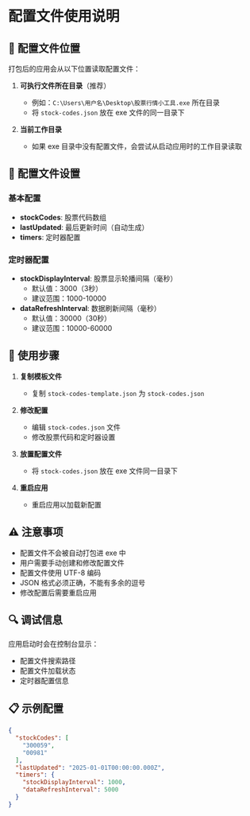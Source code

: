 # 配置文件使用说明

## 📁 配置文件位置

打包后的应用会从以下位置读取配置文件：

1. **可执行文件所在目录**（推荐）
   - 例如：`C:\Users\用户名\Desktop\股票行情小工具.exe` 所在目录
   - 将 `stock-codes.json` 放在 exe 文件的同一目录下

2. **当前工作目录**
   - 如果 exe 目录中没有配置文件，会尝试从启动应用时的工作目录读取

## 🔧 配置文件设置

### 基本配置
- **stockCodes**: 股票代码数组
- **lastUpdated**: 最后更新时间（自动生成）
- **timers**: 定时器配置

### 定时器配置
- **stockDisplayInterval**: 股票显示轮播间隔（毫秒）
  - 默认值：3000（3秒）
  - 建议范围：1000-10000
- **dataRefreshInterval**: 数据刷新间隔（毫秒）
  - 默认值：30000（30秒）
  - 建议范围：10000-60000

## 📝 使用步骤

1. **复制模板文件**
   - 复制 `stock-codes-template.json` 为 `stock-codes.json`

2. **修改配置**
   - 编辑 `stock-codes.json` 文件
   - 修改股票代码和定时器设置

3. **放置配置文件**
   - 将 `stock-codes.json` 放在 exe 文件同一目录下

4. **重启应用**
   - 重启应用以加载新配置

## ⚠️ 注意事项

- 配置文件不会被自动打包进 exe 中
- 用户需要手动创建和修改配置文件
- 配置文件使用 UTF-8 编码
- JSON 格式必须正确，不能有多余的逗号
- 修改配置后需要重启应用

## 🔍 调试信息

应用启动时会在控制台显示：
- 配置文件搜索路径
- 配置文件加载状态
- 定时器配置信息

## 📋 示例配置

```json
{
  "stockCodes": [
    "300059",
    "00981"
  ],
  "lastUpdated": "2025-01-01T00:00:00.000Z",
  "timers": {
    "stockDisplayInterval": 1000,
    "dataRefreshInterval": 5000
  }
}
```

